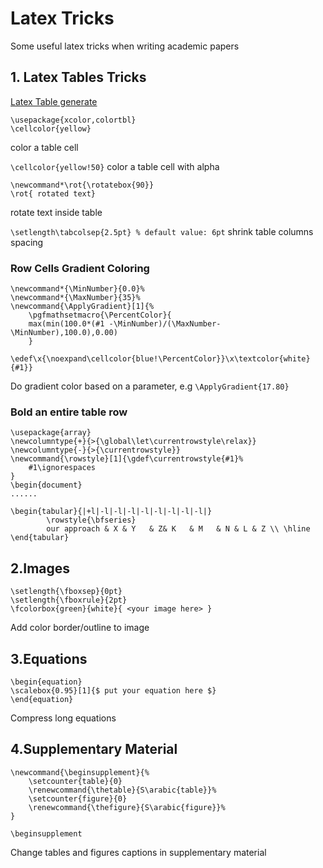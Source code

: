 # Latex Tricks
Some useful latex tricks when writing academic papers



## 1. Latex Tables Tricks
[Latex Table generate](https://www.tablesgenerator.com/)


```
\usepackage{xcolor,colortbl}
\cellcolor{yellow} 
``` 

color a table cell

```\cellcolor{yellow!50}``` color a table cell with alpha

```
\newcommand*\rot{\rotatebox{90}}
\rot{ rotated text}
``` 
rotate text inside table

```\setlength\tabcolsep{2.5pt} % default value: 6pt``` shrink table columns spacing


### Row Cells Gradient Coloring

```
\newcommand*{\MinNumber}{0.0}%
\newcommand*{\MaxNumber}{35}%
\newcommand{\ApplyGradient}[1]{%
	\pgfmathsetmacro{\PercentColor}{
	max(min(100.0*(#1 -\MinNumber)/(\MaxNumber-\MinNumber),100.0),0.00)
	} 
	\edef\x{\noexpand\cellcolor{blue!\PercentColor}}\x\textcolor{white}{#1}}
```

Do gradient color based on a parameter, e.g ```\ApplyGradient{17.80}```



### Bold an entire table row

```
\usepackage{array}
\newcolumntype{+}{>{\global\let\currentrowstyle\relax}}
\newcolumntype{-}{>{\currentrowstyle}}
\newcommand{\rowstyle}[1]{\gdef\currentrowstyle{#1}%
	#1\ignorespaces
}
\begin{document}
......

\begin{tabular}{|+l|-l|-l|-l|-l|-l|-l|-l|-l|}
		\rowstyle{\bfseries}
		our approach & X & Y   & Z& K   & M   & N & L & Z \\ \hline
\end{tabular}

```



## 2.Images 
```
\setlength{\fboxsep}{0pt}
\setlength{\fboxrule}{2pt}
\fcolorbox{green}{white}{ <your image here> }
```
Add color border/outline to image


## 3.Equations
```
\begin{equation}
\scalebox{0.95}[1]{$ put your equation here $}
\end{equation}
```
Compress long equations


## 4.Supplementary Material
```
\newcommand{\beginsupplement}{%
	\setcounter{table}{0}
	\renewcommand{\thetable}{S\arabic{table}}%
	\setcounter{figure}{0}
	\renewcommand{\thefigure}{S\arabic{figure}}%
}

\beginsupplement
``` 
Change tables and figures captions in supplementary material